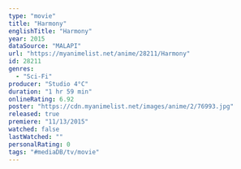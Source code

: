 ```yaml
---
type: "movie"
title: "Harmony"
englishTitle: "Harmony"
year: 2015
dataSource: "MALAPI"
url: "https://myanimelist.net/anime/28211/Harmony"
id: 28211
genres: 
  - "Sci-Fi"
producer: "Studio 4°C"
duration: "1 hr 59 min"
onlineRating: 6.92
poster: "https://cdn.myanimelist.net/images/anime/2/76993.jpg"
released: true
premiere: "11/13/2015"
watched: false
lastWatched: ""
personalRating: 0
tags: "#mediaDB/tv/movie"
---
```


